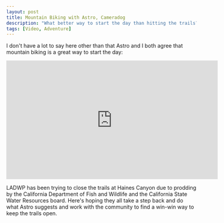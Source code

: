 ```yaml
---
layout: post
title: Mountain Biking with Astro, Cameradog
description: "What better way to start the day than hitting the trails?"
tags: [Video, Adventure]
---
```


I don't have a lot to say here other than that Astro and I both agree that mountain biking is a great way to start the day:

<iframe width="560" height="315" src="https://www.youtube.com/embed/TTu9re6nbxg?si=-OR_G855zpF3Gq0S&rel=0" title="YouTube video player" frameborder="0" allow="accelerometer; autoplay; clipboard-write; encrypted-media; gyroscope; picture-in-picture; web-share" referrerpolicy="strict-origin-when-cross-origin" allowfullscreen></iframe>

LADWP has been trying to close the trails at Haines Canyon due to prodding by the California Department of Fish and Wildlife and the California State Water Resources board. Here's hoping they all take a step back and do what Astro suggests and work with the community to find a win-win way to keep the trails open.
